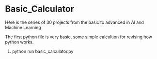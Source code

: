 # Basic_Calculator
Here is the series of 30 projects from the basic to advanced in AI and Machine Learning

The first python file is very basic, some simple calcultion for revising how python works.
1. python run basic_calculator.py
